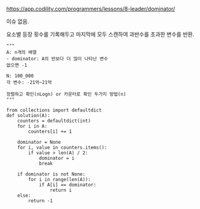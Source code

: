 https://app.codility.com/programmers/lessons/8-leader/dominator/

이슈 없음.

요소별 등장 횟수를 기록해두고 마지막에 모두 스캔하여 과반수를 초과한 변수를 반환.


```
"""
A: n개의 배열 
- dominator: A의 반보다 더 많이 나타난 변수
없으면 -1

N: 100_000
각 변수: -21억~21억

정렬하고 확인(nLogn) or 카운터로 확인 두가지 방법(n)
"""

from collections import defaultdict
def solution(A):
    counters = defaultdict(int)
    for i in A:
        counters[i] += 1
    
    dominator = None
    for i, value in counters.items():
        if value > len(A) / 2:
            dominator = i
            break
    
    if dominator is not None:
        for i in range(len(A)):
            if A[i] == dominator:
                return i
    else:
        return -1
```